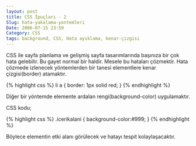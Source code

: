 ```yaml
---
layout: post
title: CSS İpuçları - 2
Slug: hata-yakalama-yontemleri
Date: 2006-07-15 23:59
Category: CSS
tags: background, CSS, Hata ayıklama, kenar-çizgisi
---
```


CSS ile sayfa planlama ve gelişmiş sayfa tasarımlarında başınıza bir çok
hata gelebilir. Bu gayet normal bir haldir. Mesele bu hataları
çözmektir. Hata çözmede izlenecek yöntemlerden bir tanesi elementlere
kenar çizgisi(border) atamaktır.

{% highlight css %}
li a {
  border: 1px solid red;
}
{% endhighlight %}

Diğer bir yöntemde elemente ardalan rengi(background-color) uygulamaktır.

CSS kodu;

{% highlight css %}
.icerikalani {
  background-color:#999;
}
{% endhighlight %}

Böylece elementin etki alanı görülecek ve hatayı tespit kolaylaşacaktır.

